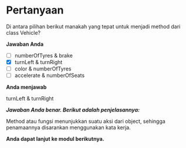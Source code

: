 # Pertanyaan

Di antara pilihan berikut manakah yang tepat untuk menjadi method dari class Vehicle?

**Jawaban Anda**

* [ ] numberOfTyres & brake
* [x] turnLeft & turnRight
* [ ] color & numberOfTyres 
* [ ] accelerate & numberOfSeats

**Anda menjawab**

turnLeft & turnRight

_**Jawaban Anda benar. Berikut adalah penjelasannya:**_

Method atau fungsi menunjukkan suatu aksi dari object, sehingga penamaannya disarankan menggunakan kata kerja.

**Anda dapat lanjut ke modul berikutnya.**

